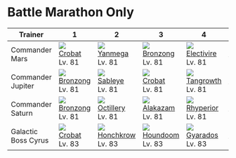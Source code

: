 # Battle Marathon Only

Trainer             | 1                                    | 2                                    | 3                                    | 4                                    | 5                                    | 6                                    
---                 | ---                                  | ---                                  | ---                                  | ---                                  | ---                                  | ---                                  
Commander Mars      | ![][169]<br> [Crobat]<br> Lv. 81     | ![][469]<br> [Yanmega]<br> Lv. 81    | ![][437]<br> [Bronzong]<br> Lv. 81   | ![][466]<br> [Electivire]<br> Lv. 81 | ![][115]<br> [Kangaskhan]<br> Lv. 81 | ![][432]<br> [Purugly]<br> Lv. 82    
Commander Jupiter   | ![][437]<br> [Bronzong]<br> Lv. 81   | ![][302]<br> [Sableye]<br> Lv. 81    | ![][169]<br> [Crobat]<br> Lv. 81     | ![][465]<br> [Tangrowth]<br> Lv. 81  | ![][423]<br> [Gastrodon]<br> Lv. 81  | ![][435]<br> [Skuntank]<br> Lv. 82   
Commander Saturn    | ![][437]<br> [Bronzong]<br> Lv. 81   | ![][224]<br> [Octillery]<br> Lv. 81  | ![][065]<br> [Alakazam]<br> Lv. 81   | ![][464]<br> [Rhyperior]<br> Lv. 81  | ![][467]<br> [Magmortar]<br> Lv. 81  | ![][454]<br> [Toxicroak]<br> Lv. 82  
Galactic Boss Cyrus | ![][169]<br> [Crobat]<br> Lv. 83     | ![][430]<br> [Honchkrow]<br> Lv. 83  | ![][229]<br> [Houndoom]<br> Lv. 83   | ![][130]<br> [Gyarados]<br> Lv. 83   | ![][462]<br> [Magnezone]<br> Lv. 83  | ![][461]<br> [Weavile]<br> Lv. 84    


[Alakazam]: /pokemon_changes/065/
[Kangaskhan]: /pokemon_changes/115/
[Gyarados]: /pokemon_changes/130/
[Crobat]: /pokemon_changes/169/
[Octillery]: /pokemon_changes/224/
[Houndoom]: /pokemon_changes/229/
[Sableye]: /pokemon_changes/302/
[Gastrodon]: /pokemon_changes/423/
[Honchkrow]: /pokemon_changes/430/
[Purugly]: /pokemon_changes/432/
[Skuntank]: /pokemon_changes/435/
[Bronzong]: /pokemon_changes/437/
[Toxicroak]: /pokemon_changes/454/
[Weavile]: /pokemon_changes/461/
[Magnezone]: /pokemon_changes/462/
[Rhyperior]: /pokemon_changes/464/
[Tangrowth]: /pokemon_changes/465/
[Electivire]: /pokemon_changes/466/
[Magmortar]: /pokemon_changes/467/
[Yanmega]: /pokemon_changes/469/
[065]: /img/pokemon/065.png
[115]: /img/pokemon/115.png
[130]: /img/pokemon/130.png
[169]: /img/pokemon/169.png
[224]: /img/pokemon/224.png
[229]: /img/pokemon/229.png
[302]: /img/pokemon/302.png
[423]: /img/pokemon/423.png
[430]: /img/pokemon/430.png
[432]: /img/pokemon/432.png
[435]: /img/pokemon/435.png
[437]: /img/pokemon/437.png
[454]: /img/pokemon/454.png
[461]: /img/pokemon/461.png
[462]: /img/pokemon/462.png
[464]: /img/pokemon/464.png
[465]: /img/pokemon/465.png
[466]: /img/pokemon/466.png
[467]: /img/pokemon/467.png
[469]: /img/pokemon/469.png
